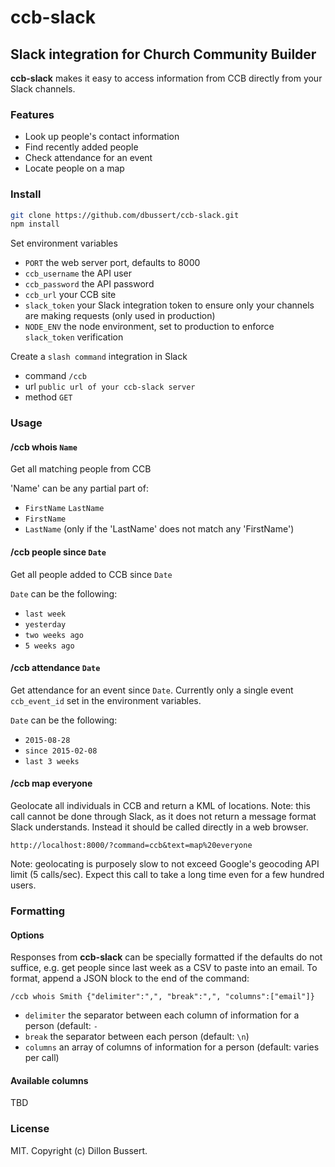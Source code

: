 # ccb-slack

## Slack integration for Church Community Builder

**ccb-slack** makes it easy to access information from CCB directly from your Slack channels.

### Features

- Look up people's contact information
- Find recently added people
- Check attendance for an event
- Locate people on a map

### Install

```bash
git clone https://github.com/dbussert/ccb-slack.git
npm install
```

Set environment variables

- `PORT` the web server port, defaults to 8000
- `ccb_username` the API user
- `ccb_password` the API password
- `ccb_url` your CCB site
- `slack_token` your Slack integration token to ensure only your channels are making requests (only used in production)
- `NODE_ENV` the node environment, set to production to enforce `slack_token` verification

Create a `slash command` integration in Slack

- command `/ccb`
- url `public url of your ccb-slack server`
- method `GET` 

### Usage

#### /ccb whois `Name`

Get all matching people from CCB

'Name' can be any partial part of:

- `FirstName` `LastName`
- `FirstName`
- `LastName` (only if the 'LastName' does not match any 'FirstName')

#### /ccb people since `Date`

Get all people added to CCB since `Date`

`Date` can be the following:

- `last week`
- `yesterday`
- `two weeks ago`
- `5 weeks ago`

#### /ccb attendance `Date`

Get attendance for an event since `Date`.  Currently only a single event `ccb_event_id` set in the environment variables.

`Date` can be the following:

- `2015-08-28`
- `since 2015-02-08`
- `last 3 weeks`

#### /ccb map everyone

Geolocate all individuals in CCB and return a KML of locations.  Note: this call cannot be done through Slack, as it does not return a message format Slack understands.  Instead it should be called directly in a web browser.

`http://localhost:8000/?command=ccb&text=map%20everyone`

Note: geolocating is purposely slow to not exceed Google's geocoding API limit (5 calls/sec).  Expect this call to take a long time even for a few hundred users.

### Formatting

#### Options

Responses from **ccb-slack** can be specially formatted if the defaults do not suffice, e.g. get people since last week as a CSV to paste into an email.  To format, append a JSON block to the end of the command:

`/ccb whois Smith {"delimiter":",", "break":",", "columns":["email"]}`

- `delimiter` the separator between each column of information for a person (default: ` - `
- `break` the separator between each person (default: `\n`)
- `columns` an array of columns of information for a person (default: varies per call)

#### Available columns

TBD

### License

MIT. Copyright (c) Dillon Bussert.

